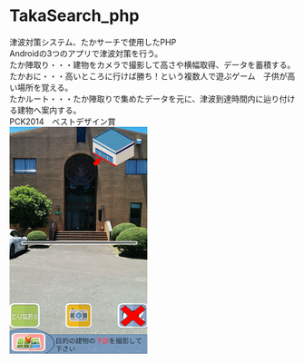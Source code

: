 # TakaSearch_php
津波対策システム、たかサーチで使用したPHP  
Androidの3つのアプリで津波対策を行う。  
たか陣取り・・・建物をカメラで撮影して高さや横幅取得、データを蓄積する。  
たかおに・・・高いところに行けば勝ち！という複数人で遊ぶゲーム　子供が高い場所を覚える。  
たかルート・・・たか陣取りで集めたデータを元に、津波到達時間内に辿り付ける建物へ案内する。  
PCK2014　ベストデザイン賞  
![Takazintori_images](https://github.com/RyRySuzu/images/blob/master/Takazintori.gif)

